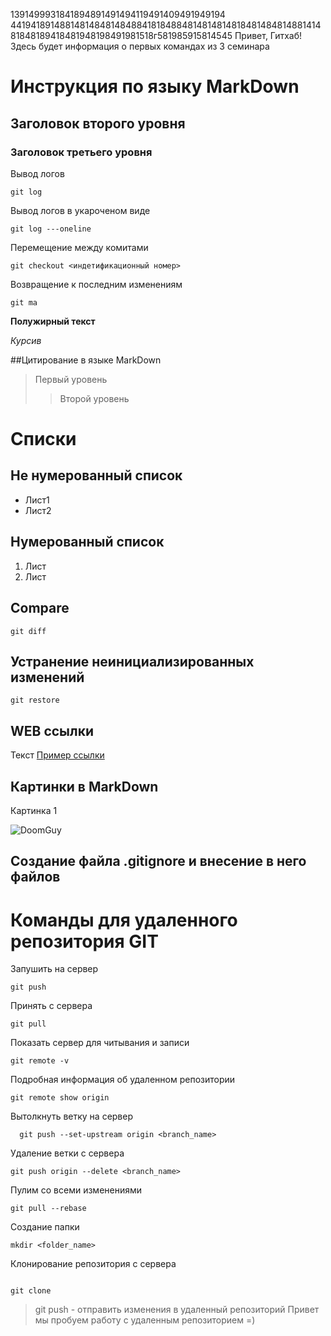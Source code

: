 1391499931841894891491494119491409491949194
4419418914881481484814848841818488481481481481848148481488141481848189418481948198491981518г581985915814545
Привет, Гитхаб! Здесь будет информация о первых командах из 3 семинара

# Инструкция по языку MarkDown


## Заголовок второго уровня
### Заголовок третьего уровня

Вывод логов
``` cd
git log
```
Вывод логов в укароченом виде
``` cd
git log ---oneline
```

Перемещение между комитами
```cd
git checkout <индетификационный номер>
```
Возвращение к последним изменениям
```cd
git ma
```
**Полужирный текст**

*Курсив*

##Цитирование в языке MarkDown
>Первый уровень
>>Второй уровень

# Списки
## Не нумерованный список
* Лист1
* Лист2

## Нумерованный список
 1. Лист
 2. Лист

## Compare
```cd
git diff
```
## Устранение неинициализированных изменений
```cd
git restore
```

## WEB ссылки

Текст [Пример ссылки](http:example.com "Всплывающая подсказка")

## Картинки в MarkDown
Картинка 1

![DoomGuy](DoomGuy.jpg)

## Создание файла .gitignore и внесение в него файлов




# Команды для удаленного репозитория GIT
 
 Запушить на сервер
``` cd
git push 
```
Принять с сервера
```cd
git pull
```
Показать сервер для читывания и записи
```cd 
git remote -v
```
Подробная информация об удаленном репозитории 
```ch
git remote show origin
```
Вытолкнуть ветку на сервер
```cd
  git push --set-upstream origin <branch_name>
```
Удаление ветки с сервера
```cd
git push origin --delete <branch_name>
```
Пулим со всеми изменениями
```cd
git pull --rebase
```
Создание папки
```cd
mkdir <folder_name>
```
Клонирование репозитория с сервера
```cd

git clone

```

> git push - отправить изменения в удаленный репозиторий 
Привет мы пробуем работу с удаленным репозиторием =)